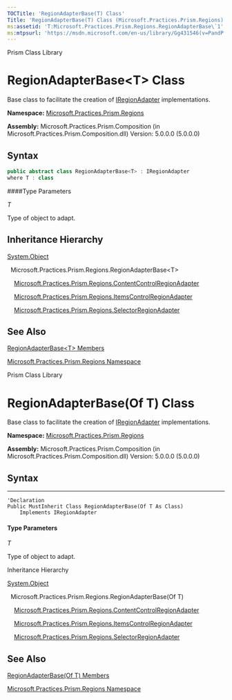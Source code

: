 ```yaml
---
TOCTitle: 'RegionAdapterBase(T) Class'
Title: 'RegionAdapterBase(T) Class (Microsoft.Practices.Prism.Regions)'
ms:assetid: 'T:Microsoft.Practices.Prism.Regions.RegionAdapterBase\`1'
ms:mtpsurl: 'https://msdn.microsoft.com/en-us/library/Gg431546(v=PandP.50)'
---
```


Prism Class Library

# RegionAdapterBase&lt;T&gt; Class

Base class to facilitate the creation of [IRegionAdapter](https://msdn.microsoft.com/en-us/library/microsoft.practices.prism.regions.iregionadapter(v=pandp.50)) implementations.

**Namespace:** [Microsoft.Practices.Prism.Regions](https://msdn.microsoft.com/en-us/library/microsoft.practices.prism.regions(v=pandp.50))

**Assembly:** Microsoft.Practices.Prism.Composition (in Microsoft.Practices.Prism.Composition.dll) Version: 5.0.0.0 (5.0.0.0)

## Syntax

```C#
public abstract class RegionAdapterBase<T> : IRegionAdapter
where T : class
```

####Type Parameters

*T*
  
Type of object to adapt.

## Inheritance Hierarchy

[System.Object](http://msdn2.microsoft.com/en-us/library/e5kfa45b)

  Microsoft.Practices.Prism.Regions.RegionAdapterBase&lt;T&gt;

    [Microsoft.Practices.Prism.Regions.ContentControlRegionAdapter](https://msdn.microsoft.com/en-us/library/microsoft.practices.prism.regions.contentcontrolregionadapter(v=pandp.50))

    [Microsoft.Practices.Prism.Regions.ItemsControlRegionAdapter](https://msdn.microsoft.com/en-us/library/microsoft.practices.prism.regions.itemscontrolregionadapter(v=pandp.50))

    [Microsoft.Practices.Prism.Regions.SelectorRegionAdapter](https://msdn.microsoft.com/en-us/library/microsoft.practices.prism.regions.selectorregionadapter(v=pandp.50))

## See Also

[RegionAdapterBase&lt;T&gt; Members](https://msdn.microsoft.com/en-us/library/gg405501(v=pandp.50))

[Microsoft.Practices.Prism.Regions Namespace](https://msdn.microsoft.com/en-us/library/microsoft.practices.prism.regions(v=pandp.50))

Prism Class Library

# RegionAdapterBase(Of T) Class

Base class to facilitate the creation of [IRegionAdapter](https://msdn.microsoft.com/en-us/library/microsoft.practices.prism.regions.iregionadapter(v=pandp.50)) implementations.

**Namespace:** [Microsoft.Practices.Prism.Regions](https://msdn.microsoft.com/en-us/library/microsoft.practices.prism.regions(v=pandp.50))

**Assembly:** Microsoft.Practices.Prism.Composition (in Microsoft.Practices.Prism.Composition.dll) Version: 5.0.0.0 (5.0.0.0)

## Syntax
------

```VB
'Declaration
Public MustInherit Class RegionAdapterBase(Of T As Class)
	Implements IRegionAdapter
```

#### Type Parameters

*T*
  
Type of object to adapt.

Inheritance Hierarchy

<span id="familyToggle"></span>[System.Object](http://msdn2.microsoft.com/en-us/library/e5kfa45b)

  Microsoft.Practices.Prism.Regions.RegionAdapterBase(Of T)

    [Microsoft.Practices.Prism.Regions.ContentControlRegionAdapter](https://msdn.microsoft.com/en-us/library/microsoft.practices.prism.regions.contentcontrolregionadapter(v=pandp.50))

    [Microsoft.Practices.Prism.Regions.ItemsControlRegionAdapter](
https://msdn.microsoft.com/en-us/library/microsoft.practices.prism.regions.itemscontrolregionadapter(v=pandp.50))

    [Microsoft.Practices.Prism.Regions.SelectorRegionAdapter](https://msdn.microsoft.com/en-us/library/microsoft.practices.prism.regions.selectorregionadapter(v=pandp.50))

## See Also


[RegionAdapterBase(Of T) Members](https://msdn.microsoft.com/en-us/library/gg405501(v=pandp.50))

[Microsoft.Practices.Prism.Regions Namespace](https://msdn.microsoft.com/en-us/library/microsoft.practices.prism.regions(v=pandp.50))

